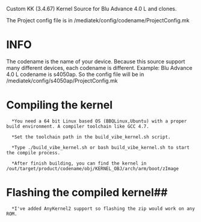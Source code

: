 Custom KK (3.4.67) Kernel Source  for Blu Advance 4.0 L and clones.


The Project config file is in /mediatek/config/codename/ProjectConfig.mk

# INFO

The codename is the name of your device. Because this source support many different devices, each codename is different.
Example: Blu Advance 4.0 L codename is s4050ap. So the config file will be in /mediatek/config/s4050ap/ProjectConfig.mk

# Compiling the kernel 

      *You need a 64 bit Linux based OS (BBQLinux,Ubuntu) with a proper build environment. A compiler toolchain like GCC 4.7. 
      
      *Set the toolchain path in the build_vibe_kernel.sh script.
      
      *Type ./build_vibe_kernel.sh or bash build_vibe_kernel.sh to start the compile process. 

      *After finish building, you can find the kernel in /out/target/product/codename/obj/KERNEL_OBJ/arch/arm/boot/zImage
      
 
# Flashing the compiled kernel##

	  *I've added AnyKernel2 support so flashing the zip would work on any ROM. 


